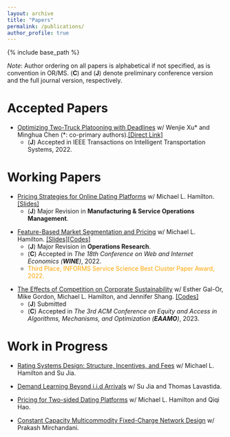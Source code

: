```yaml
---
layout: archive
title: "Papers"
permalink: /publications/
author_profile: true
---
```


{% include base_path %}

_Note_: Author ordering on all papers is alphabetical if not specified, as is convention in OR/MS. (**C**) and (**J**) denote preliminary conference version and the full journal version, respectively.
# **Accepted Papers**
* [Optimizing Two-Truck Platooning with Deadlines](https://ieeexplore.ieee.org/document/9944383) w/ Wenjie Xu* and Minghua Chen (*: co-primary authors).[[Direct Link]](https://tcui-pitt.github.io/files/2truckplatooning.TITS.22.pdf) 
  * (**J**) Accepted in IEEE Transactions on Intelligent Transportation Systems, 2022. 
  
# **Working Papers**
* [Pricing Strategies for Online Dating Platforms](https://papers.ssrn.com/sol3/papers.cfm?abstract_id=4032735) w/ Michael L. Hamilton. [[Slides]](https://tcui-pitt.github.io/files/ODP_cors_final.pptx)
  * (**J**) Major Revision in **Manufacturing & Service Operations Management**.
<!--   * <details><summary>Abstract</summary> Online dating has recently become the most common way for new couples to meet, with three-in-ten Americans having used dating apps, and revenues from dating apps swelling to more than five billion annually. The majority of these dating apps earn revenue via subscription based pricing, where subscriptions for access to the app are sold at a fixed price. Subscription based pricing is a ubiquitous way to monetize mobile apps, however in the context of online dating is controversial as it potentially misaligns the incentives of the platform and its users. Another, less popular but more traditional monetization strategy is the contract based model, in which the dating app is contracted by the user to facilitate a search for a partner at some agreed upon one time price. The purpose of this work is to understand the profit and welfare trade-offs associated with either pricing strategy for online dating platforms. We present a natural and novel model for the operation of an online dating platform. In our model, we show that subscription pricing always achieves at least 36.7% of the profit earned by contract pricing for all market parameters, explaining its prevalence in practice. We then take a fine-grained approach and establish profit dominance relations between the two strategies when the marginal cost of operation is small or large, respectively. We show that in online settings contract pricing is guaranteed to yield higher profit. Further, under a natural slow matching condition, we show that in online settings profit maximizing contract pricing leads to a higher percentage of the user-base getting matched. Finally, we show that contract pricing allows the platform to incorporate user preference information in a way that aligns the interest of the platform and user, solving the potential incentive issues that plague subscription pricing. </details> -->

* [Feature-Based Market Segmentation and Pricing](https://papers.ssrn.com/sol3/papers.cfm?abstract_id=4151103) w/ Michael L. Hamilton. [[Slides]](https://tcui-pitt.github.io/files/FBMSP_rmp.pptx)[[Codes]](https://github.com/tcui-pitt/FBMSP)
  * (**J**) Major Revision in **Operations Research**.
  * (**C**) Accepted in *The 18th Conference on Web and Internet Economics (**WINE**)*, 2022.
  * <span style="color: orange;">Third Place, INFORMS Service Science Best Cluster Paper Award, 2022.</span>
<!--   * <details><summary>Abstract</summary> With the rapid development of data-driven analytics, many firms have begun experimenting with personalized pricing strategies, i.e. strategies that predict a customer's valuation then offer them a tailored price. Ideally, a firm would perfectly predict each customer's valuation and price their goods accordingly. Unfortunately, in practice these valuations must be predicted by the firm using noisy regression models, and the number of prices the firm can offer is constrained by operational considerations. In this work, we give a general framework for analyzing and optimizing semi-personalized pricing strategies where the seller uses features about their customers to jointly segment and price their market. Specifically, we show how a seller can leverage a noisy valuation model to construct segmentation and pricing decisions with provable bounds on the lost revenue. We then give a series of the results that explain how a seller can improve their strategies by decomposing their lost profits as stemming from either prediction error or limited price flexibility. Along the way we prove a number of structural properties about monopoly pricing when valuations are the output of a regression model that may be of independent interest. </details> -->

* [The Effects of Competition on Corporate Sustainability](https://papers.ssrn.com/sol3/papers.cfm?abstract_id=4344348) w/ Esther Gal-Or, Mike Gordon, Michael L. Hamilton, and Jennifer Shang. [[Codes]](https://github.com/tcui-pitt/Sustainable_Investment)
  * (**J**) Submitted
  * (**C**) Accepted in *The 3rd ACM Conference on Equity and Access in Algorithms, Mechanisms, and Optimization (**EAAMO**)*, 2023. 
<!--   * <details><summary>Abstract</summary> We investigate the relationship between competition and market composition on prosocial corporate behaviors, with a focus on the adoption and proliferation of green technologies. We examine a model in which producers offer one of two substitutable goods: one that is inexpensive to produce but less environmentally responsible, referred to as the \textit{non-green} product, and another that is more costly but sustainably produced, referred to as the \textit{green} product. The producers of these goods can either cooperate or compete in the market, controlling both their price and level of corporate social responsibility (CSR) in order to maximize revenue. Using Salop's circle model, we examine a variety of arrangements of green and non-green producers and analyze the equilibrium policies that result. We find that in markets where firms produce both green and non-green goods, a reduction in the additional cost of green manufacturing induces more green investment and prosocial corporate investment when producers cooperate. On the other hand, when the green product is absent from the market, reductions in green production cost can more readily lead to the introduction of the green good in competitive markets. These results have significant implications for policy-making, as they provide insight into which types of markets are most affected by reductions in the cost of green goods, such as those resulting from government subsidies or technological innovation. </details> -->


# **Work in Progress**

* [Rating Systems Design: Structure, Incentives, and Fees]() w/ Michael L. Hamilton and Su Jia.

* [Demand Learning Beyond i.i.d Arrivals]() w/ Su Jia and Thomas Lavastida.
 
* [Pricing for Two-sided Dating Platforms]() w/ Michael L. Hamilton and Qiqi Hao.

* [Constant Capacity Multicommodity Fixed-Charge Network Design]() w/ Prakash Mirchandani.

